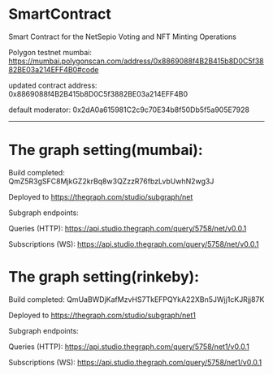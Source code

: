 # SmartContract
Smart Contract for the NetSepio Voting and NFT Minting Operations

Polygon testnet mumbai:
https://mumbai.polygonscan.com/address/0x8869088f4B2B415b8D0C5f3882BE03a214EFF4B0#code

updated contract address: 0x8869088f4B2B415b8D0C5f3882BE03a214EFF4B0

default moderator: 0x2dA0a615981C2c9c70E34b8f50Db5f5a905E7928 



---

# The graph setting(mumbai):

Build completed: QmZ5R3gSFC8MjkGZ2krBq8w3QZzzR76fbzLvbUwhN2wg3J

Deployed to https://thegraph.com/studio/subgraph/net

Subgraph endpoints:

Queries (HTTP):     https://api.studio.thegraph.com/query/5758/net/v0.0.1

Subscriptions (WS): https://api.studio.thegraph.com/query/5758/net/v0.0.1



# The graph setting(rinkeby):

Build completed: QmUaBWDjKafMzvHS7TkEFPQYkA22XBn5JWjj1cKJRjj87K

Deployed to https://thegraph.com/studio/subgraph/net1

Subgraph endpoints:

Queries (HTTP):     https://api.studio.thegraph.com/query/5758/net1/v0.0.1

Subscriptions (WS): https://api.studio.thegraph.com/query/5758/net1/v0.0.1

